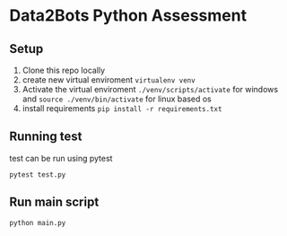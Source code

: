 # Data2Bots Python Assessment

## Setup

1. Clone this repo locally
2. create new virtual enviroment `virtualenv venv`
3. Activate the virtual enviroment `./venv/scripts/activate` for windows and `source ./venv/bin/activate` for linux based os
4. install requirements `pip install -r requirements.txt`

## Running test

test can be run using pytest

    pytest test.py

## Run main script

    python main.py
